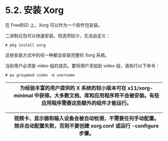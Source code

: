 # 5.2. 安装 Xorg

在 FreeBSD 上，Xorg 可以作为一个软件包安装。

二进制元包可以快速安装，但选项较少，无法自定义：

```
# pkg install xorg
```

这些安装方式中的任一种都会安装完整的 Xorg 系统。

当前用户必须是 video 组的成员。要将用户添加到 video 组，请执行以下命令：

```
# pw groupmod video -m username
```

|  | 为经验丰富的用户提供的 X 系统的较小版本可在 x11/xorg-minimal 中获得。大多数文档、库和应用程序将不会被安装。有些应用程序需要这些额外的组件才能运行。|
| -- | ----------------------------------------------------------------------------------------------------------------------------------------------------- |

|  | 视频卡、显示器和输入设备会被自动检测，不需要任何手动配置。除非自动配置失败，否则不要创建 xorg.conf 或运行 -configure 步骤。|
| -- | ----------------------------------------------------------------------------------------------------------------------------- |
